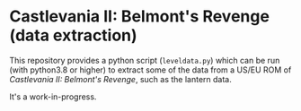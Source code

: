 # Castlevania II: Belmont's Revenge (data extraction)

This repository provides a python script (`leveldata.py`) which can be run (with python3.8 or higher) to extract some
of the data from a US/EU ROM of *Castlevania II: Belmont's Revenge*, such as the lantern data.

It's a work-in-progress.